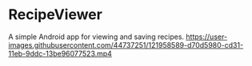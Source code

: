 # RecipeViewer
A simple Android app for viewing and saving recipes.
https://user-images.githubusercontent.com/44737251/121958589-d70d5980-cd31-11eb-9ddc-13be96077523.mp4
